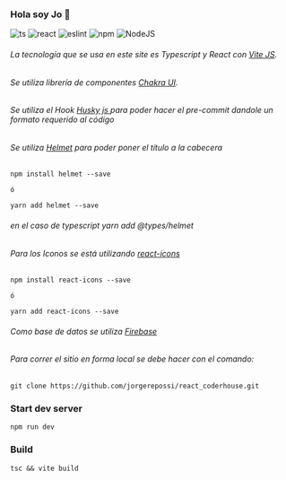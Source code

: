 ### Hola soy Jo 👨‍
![ts](https://badgen.net/badge/-/TypeScript?icon=typescript&label&labelColor=blue&color=555555)
![react](https://badgen.net/badge/-/React?icon=react&label&labelColor=blue&color=555555)
![eslint](https://shields-staging.herokuapp.com/badge/Eslint-v6.14.15-blueviolet)
![npm](https://shields-staging.herokuapp.com/badge/npm-v6.14.15-blue)
![NodeJS](https://shields-staging.herokuapp.com/badge/NodeJS-v14.17.6-brightgreen)

###### La tecnología que se usa en este site es Typescript y React con  [Vite JS](https://vitejs.dev/).
###### Se utiliza librería de componentes  [Chakra UI](https://chakra-ui.com/).
###### Se utiliza el Hook [Husky js ](https://typicode.github.io/husky/#/) para poder hacer el pre-commit dandole un formato requerido al código
###### Se utiliza [Helmet](https://www.npmjs.com/package/react-helmet) para poder poner el título a la cabecera

````
npm install helmet --save

ó

yarn add helmet --save
````
###### en el caso de typescript _yarn add @types/helmet_
###### Para los Iconos se está utilizando  [react-icons](https://react-icons.github.io/react-icons/)

````
npm install react-icons --save

ó

yarn add react-icons --save
````

###### Como base de datos se utiliza [Firebase](https://firebase.google.com/)
###### Para correr el sitio en forma local se debe hacer con el comando:
```
git clone https://github.com/jorgerepossi/react_coderhouse.git

```
### Start dev server
```
npm run dev
```
### Build
```
tsc && vite build

```